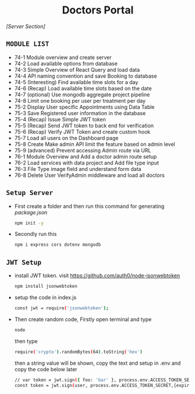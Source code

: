 <div align='center'>

# Doctors Portal
</div>

<p align='left'><i>[Server Section]</i></p>

## `MODULE LIST`
- 74-1 Module overview and create server
- 74-2 Load available options from database
- 74-3 Simple Overview of React Query and load data
- 74-4 API naming convention and save Booking to database
- 74-5 (Interesting) Find available time slots for a day
- 74-6 (Recap) Load available time slots based on the date
- 74-7 (optional) Use mongodb aggregate project pipeline
- 74-8 Limit one booking per user per treatment per day
- 75-2 Display User specific Appointments using Data Table
- 75-3 Save Registered user information in the database
- 75-4 (Recap) Issue Simple JWT token
- 75-5 (Recap) Send JWT token to back end for verification
- 75-6 (Recap) Verify JWT Token and create custom hook
- 75-7 Load all users on the Dashboard page
- 75-8 Create Make admin API limit the feature based on admin level
- 75-9 (advanced) Prevent accessing Admin route via URL
- 76-1 Module Overview and Add a doctor admin route setup
- 76-2 Load services with data project and Add file type input
- 76-3 File Type image field and understand form data
- 76-8 Delete User VerifyAdmin middleware and load all doctors

## `Setup Server`
- First create a folder and then run this command for generating <i>package.json</i>
    ```bash
    npm init -y
    ```
- Secondly run this
    ```bash
    npm i express cors dotenv mongodb
    ```


## `JWT Setup`
- install JWT token. visit https://github.com/auth0/node-jsonwebtoken
    ```bash
    npm install jsonwebtoken
    ```
- setup the code in index.js
    ```bash
    const jwt = require('jsonwebtoken');
    ```
- Then create random code, Firstly open terminal and type 
    ```bash
    node
    ```
    then type 
    ```bash
    require('crypto').randomBytes(64).toString('hex')
    ```
    then a string value will be shown, copy the text and setup in .env and copy the code below later <br>
    ```bash
    // var token = jwt.sign({ foo: 'bar' }, process.env.ACCESS_TOKEN_SECRET);
    const token = jwt.sign(user, process.env.ACCESS_TOKEN_SECRET,{expiresIn:'1h'});
    ```

